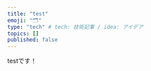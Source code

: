 ```yaml
---
title: "test"
emoji: "🗂"
type: "tech" # tech: 技術記事 / idea: アイデア
topics: []
published: false
---
```

testです！